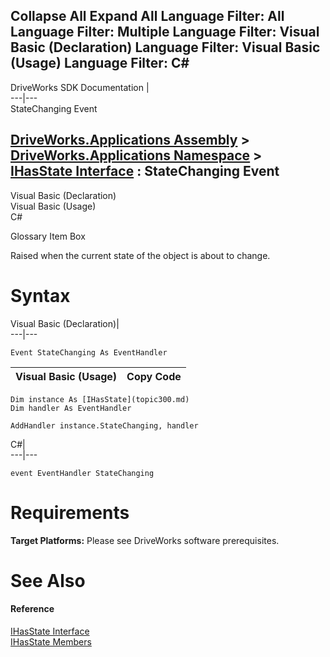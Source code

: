        

 Collapse All Expand All  Language Filter: All  Language Filter: Multiple  Language Filter: Visual Basic (Declaration) Language Filter: Visual Basic (Usage) Language Filter: C#  
---  
DriveWorks SDK Documentation  |   
---|---  
StateChanging Event   
  
[DriveWorks.Applications Assembly](topic13.md) > [DriveWorks.Applications Namespace](topic16.md) > [IHasState Interface](topic300.md) : StateChanging Event  
---  
  
Visual Basic (Declaration)    
Visual Basic (Usage)    
C# 

Glossary Item Box

Raised when the current state of the object is about to change. 

# Syntax

Visual Basic (Declaration)|   
---|---  
      
    
    Event StateChanging As EventHandler  
  
Visual Basic (Usage)| Copy Code  
---|---  
      
    
    Dim instance As [IHasState](topic300.md)
    Dim handler As EventHandler
     
    AddHandler instance.StateChanging, handler  
  
C#|   
---|---  
      
    
    event EventHandler StateChanging  
  
# Requirements

**Target Platforms:** Please see DriveWorks software prerequisites.

# See Also

#### Reference

[IHasState Interface](topic300.md)   
[IHasState Members](topic301.md)


